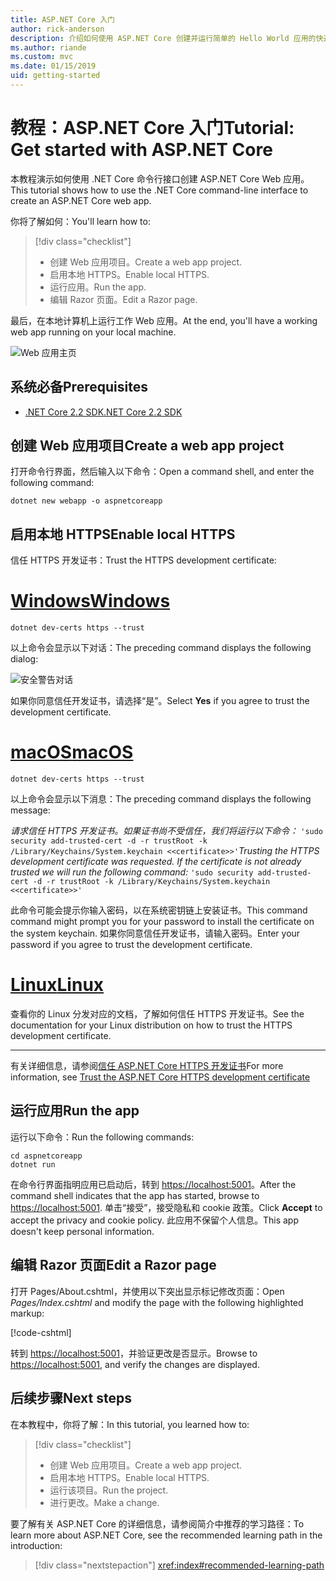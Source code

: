 ```yaml
---
title: ASP.NET Core 入门
author: rick-anderson
description: 介绍如何使用 ASP.NET Core 创建并运行简单的 Hello World 应用的快速教程。
ms.author: riande
ms.custom: mvc
ms.date: 01/15/2019
uid: getting-started
---
```

# <a name="tutorial-get-started-with-aspnet-core"></a><span data-ttu-id="51b92-103">教程：ASP.NET Core 入门</span><span class="sxs-lookup"><span data-stu-id="51b92-103">Tutorial: Get started with ASP.NET Core</span></span>

<span data-ttu-id="51b92-104">本教程演示如何使用 .NET Core 命令行接口创建 ASP.NET Core Web 应用。</span><span class="sxs-lookup"><span data-stu-id="51b92-104">This tutorial shows how to use the .NET Core command-line interface to create an ASP.NET Core web app.</span></span>

<span data-ttu-id="51b92-105">你将了解如何：</span><span class="sxs-lookup"><span data-stu-id="51b92-105">You'll learn how to:</span></span>

> [!div class="checklist"]
> * <span data-ttu-id="51b92-106">创建 Web 应用项目。</span><span class="sxs-lookup"><span data-stu-id="51b92-106">Create a web app project.</span></span>
> * <span data-ttu-id="51b92-107">启用本地 HTTPS。</span><span class="sxs-lookup"><span data-stu-id="51b92-107">Enable local HTTPS.</span></span>
> * <span data-ttu-id="51b92-108">运行应用。</span><span class="sxs-lookup"><span data-stu-id="51b92-108">Run the app.</span></span>
> * <span data-ttu-id="51b92-109">编辑 Razor 页面。</span><span class="sxs-lookup"><span data-stu-id="51b92-109">Edit a Razor page.</span></span>

<span data-ttu-id="51b92-110">最后，在本地计算机上运行工作 Web 应用。</span><span class="sxs-lookup"><span data-stu-id="51b92-110">At the end, you'll have a working web app running on your local machine.</span></span>

![Web 应用主页](_static/home-page.png)

## <a name="prerequisites"></a><span data-ttu-id="51b92-112">系统必备</span><span class="sxs-lookup"><span data-stu-id="51b92-112">Prerequisites</span></span>

* [<span data-ttu-id="51b92-113">.NET Core 2.2 SDK</span><span class="sxs-lookup"><span data-stu-id="51b92-113">.NET Core 2.2 SDK</span></span>](https://www.microsoft.com/net/download/all)

## <a name="create-a-web-app-project"></a><span data-ttu-id="51b92-114">创建 Web 应用项目</span><span class="sxs-lookup"><span data-stu-id="51b92-114">Create a web app project</span></span>

<span data-ttu-id="51b92-115">打开命令行界面，然后输入以下命令：</span><span class="sxs-lookup"><span data-stu-id="51b92-115">Open a command shell, and enter the following command:</span></span>

```console
dotnet new webapp -o aspnetcoreapp
```

## <a name="enable-local-https"></a><span data-ttu-id="51b92-116">启用本地 HTTPS</span><span class="sxs-lookup"><span data-stu-id="51b92-116">Enable local HTTPS</span></span>

<span data-ttu-id="51b92-117">信任 HTTPS 开发证书：</span><span class="sxs-lookup"><span data-stu-id="51b92-117">Trust the HTTPS development certificate:</span></span>

# <a name="windowstabwindows"></a>[<span data-ttu-id="51b92-118">Windows</span><span class="sxs-lookup"><span data-stu-id="51b92-118">Windows</span></span>](#tab/windows)

```console
dotnet dev-certs https --trust
```

<span data-ttu-id="51b92-119">以上命令会显示以下对话：</span><span class="sxs-lookup"><span data-stu-id="51b92-119">The preceding command displays the following dialog:</span></span>

![安全警告对话](~/getting-started/_static/cert.png)

<span data-ttu-id="51b92-121">如果你同意信任开发证书，请选择“是”。</span><span class="sxs-lookup"><span data-stu-id="51b92-121">Select **Yes** if you agree to trust the development certificate.</span></span>

# <a name="macostabmacos"></a>[<span data-ttu-id="51b92-122">macOS</span><span class="sxs-lookup"><span data-stu-id="51b92-122">macOS</span></span>](#tab/macos)

```console
dotnet dev-certs https --trust
```

<span data-ttu-id="51b92-123">以上命令会显示以下消息：</span><span class="sxs-lookup"><span data-stu-id="51b92-123">The preceding command displays the following message:</span></span>

<span data-ttu-id="51b92-124">*请求信任 HTTPS 开发证书。如果证书尚不受信任，我们将运行以下命令：* `'sudo security add-trusted-cert -d -r trustRoot -k /Library/Keychains/System.keychain <<certificate>>'`</span><span class="sxs-lookup"><span data-stu-id="51b92-124">*Trusting the HTTPS development certificate was requested. If the certificate is not already trusted we will run the following command:* `'sudo security add-trusted-cert -d -r trustRoot -k /Library/Keychains/System.keychain <<certificate>>'`</span></span>

<span data-ttu-id="51b92-125">此命令可能会提示你输入密码，以在系统密钥链上安装证书。</span><span class="sxs-lookup"><span data-stu-id="51b92-125">This command command might prompt you for your password to install the certificate on the system keychain.</span></span> <span data-ttu-id="51b92-126">如果你同意信任开发证书，请输入密码。</span><span class="sxs-lookup"><span data-stu-id="51b92-126">Enter your password if you agree to trust the development certificate.</span></span>

# <a name="linuxtablinux"></a>[<span data-ttu-id="51b92-127">Linux</span><span class="sxs-lookup"><span data-stu-id="51b92-127">Linux</span></span>](#tab/linux)

<span data-ttu-id="51b92-128">查看你的 Linux 分发对应的文档，了解如何信任 HTTPS 开发证书。</span><span class="sxs-lookup"><span data-stu-id="51b92-128">See the documentation for your Linux distribution on how to trust the HTTPS development certificate.</span></span>

---

<span data-ttu-id="51b92-129">有关详细信息，请参阅[信任 ASP.NET Core HTTPS 开发证书](xref:security/enforcing-ssl#trust-the-aspnet-core-https-development-certificate-on-windows-and-macos)</span><span class="sxs-lookup"><span data-stu-id="51b92-129">For more information, see [Trust the ASP.NET Core HTTPS development certificate](xref:security/enforcing-ssl#trust-the-aspnet-core-https-development-certificate-on-windows-and-macos)</span></span>

## <a name="run-the-app"></a><span data-ttu-id="51b92-130">运行应用</span><span class="sxs-lookup"><span data-stu-id="51b92-130">Run the app</span></span>

<span data-ttu-id="51b92-131">运行以下命令：</span><span class="sxs-lookup"><span data-stu-id="51b92-131">Run the following commands:</span></span>

```console
cd aspnetcoreapp
dotnet run
```

<span data-ttu-id="51b92-132">在命令行界面指明应用已启动后，转到 [https://localhost:5001](https://localhost:5001)。</span><span class="sxs-lookup"><span data-stu-id="51b92-132">After the command shell indicates that the app has started, browse to [https://localhost:5001](https://localhost:5001).</span></span> <span data-ttu-id="51b92-133">单击“接受”，接受隐私和 cookie 政策。</span><span class="sxs-lookup"><span data-stu-id="51b92-133">Click **Accept** to accept the privacy and cookie policy.</span></span> <span data-ttu-id="51b92-134">此应用不保留个人信息。</span><span class="sxs-lookup"><span data-stu-id="51b92-134">This app doesn't keep personal information.</span></span>

## <a name="edit-a-razor-page"></a><span data-ttu-id="51b92-135">编辑 Razor 页面</span><span class="sxs-lookup"><span data-stu-id="51b92-135">Edit a Razor page</span></span>

<span data-ttu-id="51b92-136">打开 Pages/About.cshtml，并使用以下突出显示标记修改页面：</span><span class="sxs-lookup"><span data-stu-id="51b92-136">Open *Pages/Index.cshtml* and modify the page with the following highlighted markup:</span></span>

[!code-cshtml[](sample/index.cshtml?highlight=9)]

<span data-ttu-id="51b92-137">转到 [https://localhost:5001](https://localhost:5001)，并验证更改是否显示。</span><span class="sxs-lookup"><span data-stu-id="51b92-137">Browse to [https://localhost:5001](https://localhost:5001), and verify the changes are displayed.</span></span>

## <a name="next-steps"></a><span data-ttu-id="51b92-138">后续步骤</span><span class="sxs-lookup"><span data-stu-id="51b92-138">Next steps</span></span>

<span data-ttu-id="51b92-139">在本教程中，你将了解：</span><span class="sxs-lookup"><span data-stu-id="51b92-139">In this tutorial, you learned how to:</span></span>

> [!div class="checklist"]
> * <span data-ttu-id="51b92-140">创建 Web 应用项目。</span><span class="sxs-lookup"><span data-stu-id="51b92-140">Create a web app project.</span></span>
> * <span data-ttu-id="51b92-141">启用本地 HTTPS。</span><span class="sxs-lookup"><span data-stu-id="51b92-141">Enable local HTTPS.</span></span>
> * <span data-ttu-id="51b92-142">运行该项目。</span><span class="sxs-lookup"><span data-stu-id="51b92-142">Run the project.</span></span>
> * <span data-ttu-id="51b92-143">进行更改。</span><span class="sxs-lookup"><span data-stu-id="51b92-143">Make a change.</span></span>

<span data-ttu-id="51b92-144">要了解有关 ASP.NET Core 的详细信息，请参阅简介中推荐的学习路径：</span><span class="sxs-lookup"><span data-stu-id="51b92-144">To learn more about ASP.NET Core, see the recommended learning path in the introduction:</span></span>

> [!div class="nextstepaction"]
> <xref:index#recommended-learning-path>
